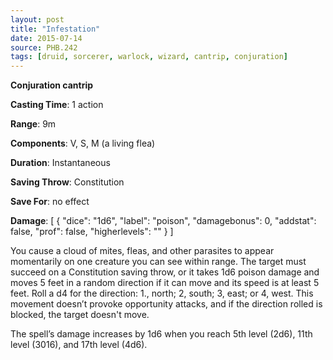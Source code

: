 ```yaml
---
layout: post
title: "Infestation"
date: 2015-07-14
source: PHB.242
tags: [druid, sorcerer, warlock, wizard, cantrip, conjuration]
---
```


**Conjuration cantrip**

**Casting Time**: 1 action

**Range**: 9m

**Components**: V, S, M (a living flea)

**Duration**: Instantaneous

**Saving Throw**: Constitution

**Save For**: no effect

**Damage**: [ { "dice": "1d6", "label": "poison", "damagebonus": 0, "addstat": false, "prof": false, "higherlevels": "" } ]

You cause a cloud of mites, fleas, and other parasites to appear momentarily on one creature you can see within range. The target must succeed on a Constitution saving throw, or it takes 1d6 poison damage and moves 5 feet in a random direction if it can move and its speed is at least 5 feet. Roll a d4 for the direction: 1., north; 2, south; 3, east; or 4, west. This movement doesn’t provoke opportunity attacks, and if the direction rolled is blocked, the target doesn't move.

The spell’s damage increases by 1d6 when you reach 5th level (2d6), 11th level (3016), and 17th level (4d6).